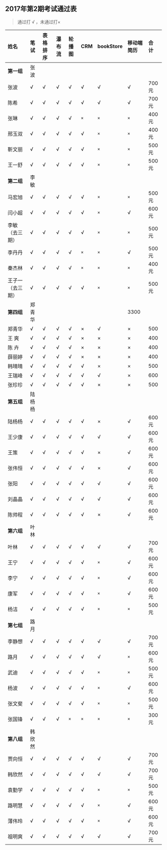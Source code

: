 ##  2017年第2期考试通过表
>  通过打 √ ，未通过打×

|姓名|笔试|表格排序|瀑布流|轮播图|CRM|bookStore|移动端简历|合 计|
|:----|:----|:----|:----|:----|:----|:----|:----|:----|
|**第一组**|张波| | | | | | |
|张波|√|√|√|√|√|√|√|700元|
|陈希|√|√|√|√|√|√|√|700元|
|张琳|√|√|√|√|`×`|`×`|`×`|400元|
|邢玉双|√|√|√|√|√|`×`|`×`|400元|
|靳文丽|√|√|√|√|√|`×`|`×`|500元|
|王一舒|√|√|√|√|√|`×`|`×`|500元|
|**第二组**|李敏| | | | | | ||
|马宏旭|√|√|√|√|√|`×`|`×`|500元|
|闫小超|√|√|√|√|√|`×`|√|600元|
|李敏（去三期）|√|√|√|√|√|`×`|`×`|500元|
|李丹丹|√|√|√|√|`×`|`×`|√|500元|
|秦杰林|√|√|√|√|`×`|`×`|`×`|400元|
|王子一（去三期）|√|√|√|√|√|`×`|`×`|500元|
|**第四组**|郑青华| | | | | |3300|
|郑青华|√|√|√|√|×|√|×|500|
|王 爽  |√|√|√|√|×|×|×|400|
|陈 卉  |√|√|√|√|×|×|×|400|
|薛丽婷|√|√|√|√|×|×|×|400|
|韩晴晴|√|√|√|√|√|×|×|500|
|王瑞峰|√|√|√|√|√|√|×|600|
|张珍珍|√|√|√|√|√|×|×|500|
|**第五组**|陆杨杨|
|陆杨杨|√|√|√|√|√|×|√|600元
|王少康|√|√|√|√|√|√|√|600元
|王策|√|√|√|√|√|×|√|600元
|张伟恒|√|√|√|√|√|×|√|600元
|张阳|√|√|√|√|√|√|√|600元
|刘晶晶|√|√|√|√|√|√|√|600元
|陈帅程|√|√|√|√|√|×|√|600元
|**第六组**|叶林| | | | | | ||
|叶林|√|√|√|√|√|√|√|700元|
|王宁|√|√|√|√|√|`×`|√|600元|
|李宁|√|√|√|√|√|`×`|√|600元|
|康军|√|√|√|√|√|`×`|√|600元|
|杨洁|√|√|√|√|√|`×`|`×`|500元
|**第七组**|路月| | | | | | ||
|李静想|√|√|√|√|√|√|√|700元|
|路月|√|√|√|√|√|√|`×`|600元|
|武迪|√|√|√|√|√|`×`|`×`|500元|
|杨波|√|√|√|√|√|`×`|√|600元|
|张文斐|√|√|√|√|√|`×`|`×`|500元|
|张国锋|√|√|√|`×`|`×`|`×`|`×`|300元|
|**第八组**|韩欣然| | | | | | |
|贾向恒|√|√|√|√|√|√|√|700元|
|韩欣然|√|√|√|√|√|√|√|700元|
|袁勤学|√|√|√|√|√|`×`|`×`|500元|
|路明慧|√|√|√|√|√|`×`|√|600元|
|薄伟玲|√|√|√|√|√|`×`|√|600元|
|祖明爽|√|√|√|√|√|√|√|700元|

